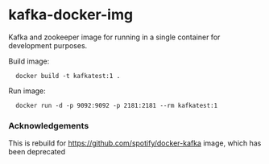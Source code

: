 # kafka-docker-img

Kafka and zookeeper image for running in a single container for development purposes.

Build image:
```
  docker build -t kafkatest:1 .
```

Run image:
```
  docker run -d -p 9092:9092 -p 2181:2181 --rm kafkatest:1
```
### Acknowledgements

This is rebuild for https://github.com/spotify/docker-kafka image, which has been deprecated

